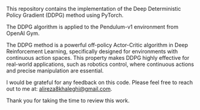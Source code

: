 This repository contains the implementation of the Deep Deterministic Policy Gradient (DDPG) method using PyTorch. 

The DDPG algorithm is applied to the Pendulum-v1 environment from OpenAI Gym.

The DDPG method is a powerful off-policy Actor-Critic algorithm in Deep Reinforcement Learning, specifically designed
for environments with continuous action spaces. This property makes DDPG highly effective for real-world applications, 
such as robotics control, where continuous actions and precise manipulation are essential.


I would be grateful for any feedback on this code. Please feel free to reach out to me at: alireza8khaleghi@gmail.com.

Thank you for taking the time to review this work.


